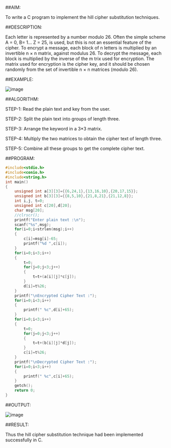 ##AIM:

To write a C program to implement the hill cipher substitution techniques.

##DESCRIPTION:

 Each letter is represented by a number modulo 26. Often the simple scheme A = 0, B= 1... Z = 25, is used, but this is not an essential feature of the cipher. To encrypt a message, each block of n letters is multiplied by an invertible n × n matrix, against modulus 26. To
decrypt the message, each block is multiplied by the inverse of the m trix used for encryption. The matrix used for encryption is the cipher key, and it should be chosen randomly from the set of invertible n × n matrices (modulo 26).

##EXAMPLE:

![image](https://github.com/kannan0071/lab-exercises/assets/119641638/42b2ca42-07d9-448f-82ba-c9f1b53a2475)

##ALGORITHM:

STEP-1: Read the plain text and key from the user. 

STEP-2: Split the plain text into groups of length three.

STEP-3: Arrange the keyword in a 3*3 matrix.

STEP-4: Multiply the two matrices to obtain the cipher text of length three.

STEP-5: Combine all these groups to get the complete cipher text.

##PROGRAM:
```c
#include<stdio.h>
#include<conio.h>
#include<string.h>
int main()
{
    unsigned int a[3][3]={{6,24,1},{13,16,10},{20,17,15}};
    unsigned int b[3][3]={{8,5,10},{21,8,21},{21,12,8}};
    int i,j, t=0;
    unsigned int c[20],d[20];
    char msg[20];
    //clrscr();
    printf("Enter plain text :\n");
    scanf("%s",msg);
    for(i=0;i<strlen(msg);i++)
    {
        c[i]=msg[i]-65;
        printf("%d ",c[i]);
    }
    for(i=0;i<3;i++)
    {
        t=0;
        for(j=0;j<3;j++)
        {
            t=t+(a[i][j]*c[j]);
        }
        d[i]=t%26;
    }
    printf("\nEncrypted Cipher Text :");
    for(i=0;i<3;i++)
    {
        printf(" %c",d[i]+65);
    }
    for(i=0;i<3;i++)
    {
        t=0;
        for(j=0;j<3;j++)
        {
            t=t+(b[i][j]*d[j]);
        }
        c[i]=t%26;
    }
    printf("\nDecrypted Cipher Text :");
    for(i=0;i<3;i++)
    {
        printf(" %c",c[i]+65);
    }
    getch();
    return 0;
}
```
##OUTPUT:

![image](https://github.com/kannan0071/lab-exercises/assets/119641638/79fc07a4-1d81-4f27-b746-c45aa4f87c68)

##RESULT:

Thus the hill cipher substitution technique had been implemented successfully in C.
